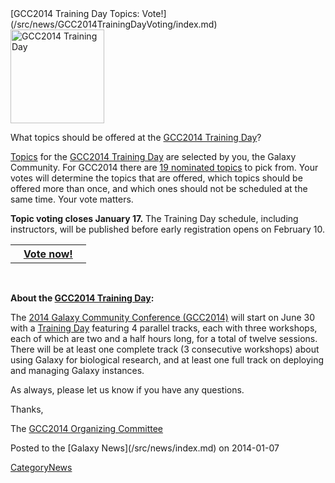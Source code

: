<div class='newsItemHeader'>[GCC2014 Training Day Topics: Vote!](/src/news/GCC2014TrainingDayVoting/index.md)</div>

<div class='right'><a href='/src/events/GCC2014/TrainingDay/index.md'><img src="/src/images/Logos/GCC2014LogoTall200.png" alt="GCC2014 Training Day" width="150" /></a></div>

What topics should be offered at the [GCC2014 Training Day](/src/events/GCC2014/TrainingDay/index.md)?

[Topics](/src/events/GCC2014/TrainingDay/index.md) for the [GCC2014 Training Day](/src/events/GCC2014/TrainingDay/index.md) are selected by you, the Galaxy Community.  For GCC2014 there are [19 nominated topics](/src/events/GCC2014/TrainingDay/index.md#nominated-topics) to pick from.  Your votes will determine the topics that are offered, which topics should be offered more than once,  and which ones should not be scheduled at the same time.  Your vote matters. 

**Topic voting closes January 17.** The Training Day schedule, including instructors, will be published before early registration opens on February 10.

<table>
  <tr>
    <th> &nbsp;&nbsp; <a href='/src/events/GCC2014/TrainingDay/index.md'>Vote now!</a> &nbsp;&nbsp; </th>
  </tr>
</table>

<br />

**About the [GCC2014 Training Day](/src/events/GCC2014/TrainingDay/index.md):**

The [2014 Galaxy Community Conference (GCC2014)](/src/events/GCC2014/index.md) will start on June 30 with a [Training Day](/src/events/GCC2014/TrainingDay/index.md) featuring 4 parallel tracks, each with three workshops, each of which are two and a half hours long, for a total of twelve sessions. There will be at least one complete track (3 consecutive workshops) about using Galaxy for biological research, and at least one full track on deploying and managing Galaxy instances.

As always, please let us know if you have any questions.

Thanks,

The [GCC2014 Organizing Committee](/src/events/GCC2014/Organizers/index.md)

<div class='newsItemFooter'>Posted to the [Galaxy News](/src/news/index.md) on 2014-01-07</div>

[CategoryNews](/src/CategoryNews/index.md)
